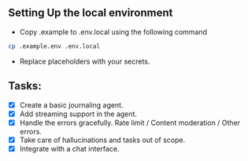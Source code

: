 ## Setting Up the local environment

- Copy .example to .env.local using the following command

```sh
cp .example.env .env.local
```

- Replace placeholders with your secrets.

## Tasks:
- [x] Create a basic journaling agent.
- [x] Add streaming support in the agent.
- [x] Handle the errors gracefully. Rate limit / Content moderation / Other errors.
- [x] Take care of hallucinations and tasks out of scope.
- [x] Integrate with a chat interface.